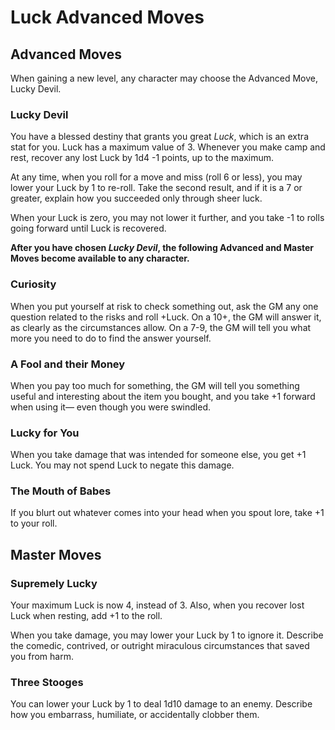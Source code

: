 # Luck Advanced Moves
## Advanced Moves
When gaining a new level, any character may choose  the Advanced Move, Lucky Devil.
### Lucky Devil
You have a blessed destiny that grants you great *Luck*, which is an extra stat for you. Luck has a maximum value of 3. Whenever you make camp and rest, recover any lost Luck by 1d4 -1 points, up to the maximum.

At any time, when you roll for a move and miss (roll 6 or less), you may lower your Luck by 1 to re-roll. Take the second result, and if it is a 7 or greater, explain how you succeeded only through sheer luck.

When your Luck is zero, you may not lower it further, and you take  -1 to rolls going forward until Luck is recovered. 

**After you have chosen *Lucky Devil*, the following Advanced and Master Moves become available to any character.**
### Curiosity
When you put yourself at risk to check something out, ask the GM any one question related to the risks and roll +Luck. On a 10+, the GM will answer it, as clearly as the circumstances allow. On a 7-9, the GM will tell you what more you need to do to find the answer yourself. 
### A Fool and their Money
When you pay too much for something, the GM will tell you something useful and interesting about the item you bought, and you take +1 forward when using it— even though you were swindled. 
### Lucky for You
When you take damage that was intended for someone else, you get +1 Luck. You may not spend Luck to negate this damage. 
### The Mouth of Babes
If you blurt out whatever comes into your head when you spout lore, take +1 to your roll. 
## Master Moves
### Supremely Lucky
Your maximum Luck is now 4, instead of 3. Also, when you recover lost Luck when resting, add +1 to the roll.

When you take damage, you may lower your Luck by 1 to ignore it. Describe the comedic, contrived, or outright miraculous circumstances that saved you from harm. 
### Three Stooges
You can lower your Luck by 1 to deal 1d10 damage to an enemy. Describe how you embarrass, humiliate, or accidentally clobber them. 

